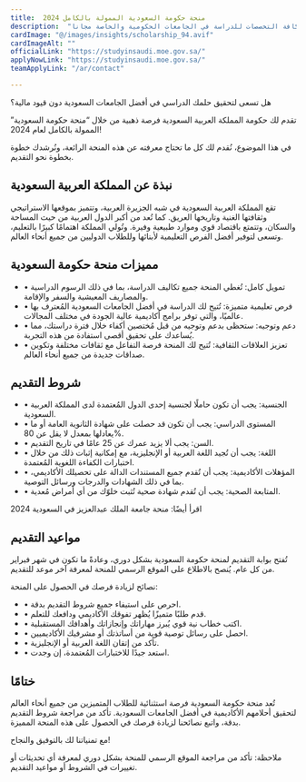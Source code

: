 ```yaml
---
title:  منحة حكومة السعودية الممولة بالكامل 2024 
description:  "فرصة ذهبية ممولة بالكامل مقدمة من حكومة السعودية في كافة التخصصات للدراسة في الجامعات الحكومية والخاصة مجانا" 
cardImage: "@/images/insights/scholarship_94.avif" 
cardImageAlt: "" 
officialLink: "https://studyinsaudi.moe.gov.sa/" 
applyNowLink: "https://studyinsaudi.moe.gov.sa/" 
teamApplyLink: "/ar/contact"

---
```


هل تسعى لتحقيق حلمك الدراسي في أفضل الجامعات السعودية دون قيود مالية؟

تقدم لك حكومة المملكة العربية السعودية فرصة ذهبية من خلال “منحة حكومة السعودية” الممولة بالكامل لعام 2024!

في هذا الموضوع، نُقدم لك كل ما تحتاج معرفته عن هذه المنحة الرائعة، ونُرشدك خطوة بخطوة نحو التقديم.

## نبذة عن المملكة العربية السعودية

تقع المملكة العربية السعودية في شبه الجزيرة العربية، وتتميز بموقعها الاستراتيجي وثقافتها الغنية وتاريخها العريق. كما تُعد من أكبر الدول العربية من حيث المساحة والسكان، وتتمتع باقتصاد قوي وموارد طبيعية وفيرة. وتُولي المملكة اهتمامًا كبيرًا بالتعليم، وتسعى لتوفير أفضل الفرص التعليمية لأبنائها وللطلاب الدوليين من جميع أنحاء العالم.

## مميزات منحة حكومة السعودية

- • تمويل كامل: تُغطي المنحة جميع تكاليف الدراسة، بما في ذلك الرسوم الدراسية والمصاريف المعيشية والسفر والإقامة.
- • فرص تعليمية متميزة: تُتيح لك الدراسة في أفضل الجامعات السعودية المُعترف بها عالميًا، والتي توفر برامج أكاديمية عالية الجودة في مختلف المجالات.
- • دعم وتوجيه: ستحظى بدعم وتوجيه من قبل مُختصين أكفاء خلال فترة دراستك، مما يُساعدك على تحقيق أقصى استفادة من هذه التجربة.
- • تعزيز العلاقات الثقافية: تُتيح لك المنحة فرصة التفاعل مع ثقافات مختلفة وتكوين صداقات جديدة من جميع أنحاء العالم.

## شروط التقديم

- • الجنسية: يجب أن تكون حاملًا لجنسية إحدى الدول المُعتمدة لدى المملكة العربية السعودية.
- • المستوى الدراسي: يجب أن تكون قد حصلت على شهادة الثانوية العامة أو ما يعادلها بمعدل لا يقل عن 80%.
- • السن: يجب ألا يزيد عمرك عن 25 عامًا في تاريخ التقديم.
- • اللغة: يجب أن تُجيد اللغة العربية أو الإنجليزية، مع إمكانية إثبات ذلك من خلال اختبارات الكفاءة اللغوية المُعتمدة.
- • المؤهلات الأكاديمية: يجب أن تُقدم جميع المستندات الدالة على تحصيلك الأكاديمي، بما في ذلك الشهادات والدرجات ورسائل التوصية.
- • المتابعة الصحية: يجب أن تُقدم شهادة صحية تُثبت خلوّك من أي أمراض مُعدية.

اقرأ أيضًا: منحة جامعة الملك عبدالعزيز في السعودية 2024

## مواعيد التقديم

تُفتح بوابة التقديم لمنحة حكومة السعودية بشكل دوري، وعادةً ما تكون في شهر فبراير من كل عام. يُنصح بالاطلاع على الموقع الرسمي للمنحة لمعرفة آخر موعد للتقديم.

نصائح لزيادة فرصك في الحصول على المنحة:

- • احرص على استيفاء جميع شروط التقديم بدقة.
- • قدم طلبًا متميزًا يُظهر تفوقك الأكاديمي ودافعك للتعلم.
- • اكتب خطاب نية قوي يُبرز مهاراتك وإنجازاتك وأهدافك المستقبلية.
- • احصل على رسائل توصية قوية من أساتذتك أو مشرفيك الأكاديميين.
- • تأكد من إتقان اللغة العربية أو الإنجليزية.
- • استعد جيدًا للاختبارات المُعتمدة، إن وجدت.

## ختامًا

تُعد منحة حكومة السعودية فرصة استثنائية للطلاب المتميزين من جميع أنحاء العالم لتحقيق أحلامهم الأكاديمية في أفضل الجامعات السعودية. تأكد من مراجعة شروط التقديم بدقة، واتبع نصائحنا لزيادة فرصك في الحصول على هذه المنحة المميزة.

مع تمنياتنا لك بالتوفيق والنجاح!

ملاحظة: تأكد من مراجعة الموقع الرسمي للمنحة بشكل دوري لمعرفة أي تحديثات أو تغييرات في الشروط أو مواعيد التقديم.

